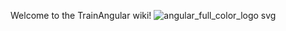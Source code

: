 Welcome to the TrainAngular wiki!
![angular_full_color_logo svg](https://user-images.githubusercontent.com/29952415/44609291-6df97780-a7cd-11e8-85ae-6fb573243b90.png)

